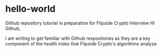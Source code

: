 # hello-world
Github repository tutorial in preparation for Flipside Crypto Interview 
Hi Github,

I am writing to get familiar with Github respositories as they are a key component of the health index that Flipside Crypto's algorithms analyze.  
